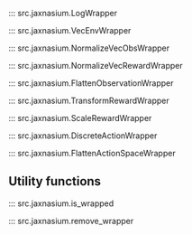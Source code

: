 ::: src.jaxnasium.LogWrapper

::: src.jaxnasium.VecEnvWrapper

::: src.jaxnasium.NormalizeVecObsWrapper

::: src.jaxnasium.NormalizeVecRewardWrapper

::: src.jaxnasium.FlattenObservationWrapper

::: src.jaxnasium.TransformRewardWrapper

::: src.jaxnasium.ScaleRewardWrapper 

::: src.jaxnasium.DiscreteActionWrapper 

::: src.jaxnasium.FlattenActionSpaceWrapper

## Utility functions

::: src.jaxnasium.is_wrapped 
        
::: src.jaxnasium.remove_wrapper 
